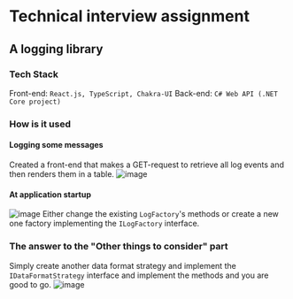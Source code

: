 # Technical interview assignment
## A logging library

### Tech Stack
Front-end: `React.js, TypeScript, Chakra-UI`
Back-end: `C# Web API (.NET Core project)`

### How is it used
#### Logging some messages
Created a front-end that makes a GET-request to retrieve all log events and then renders them in a table.
![image](https://user-images.githubusercontent.com/49007811/174460466-d7451c45-6592-438c-b40e-fca18d2c0161.png)

#### At application startup
![image](https://user-images.githubusercontent.com/49007811/174460426-e1692f80-e9c7-4c31-b289-a5fa420fc8a8.png)
Either change the existing `LogFactory`'s methods or create a new one factory implementing the `ILogFactory` interface. 

### The answer to the "Other things to consider" part
Simply create another data format strategy and implement the `IDataFormatStrategy` interface and implement the methods and you are good to go.
![image](https://user-images.githubusercontent.com/49007811/174460503-9f46e805-8b20-4c6c-8dd7-c31530ff0a72.png)
